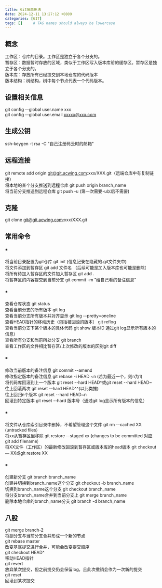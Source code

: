 ```yaml
---
title: Git简单用法
date: 2024-12-11 13:27:12 +0800
categories: [GIT]
tags: []     # TAG names should always be lowercase
---
```


## 概念
工作区：仓库的目录。工作区是独立于各个分支的。  
暂存区：数据暂时存放的区域，类似于工作区写入版本库前的缓存区。暂存区是独立于各个分支的。  
版本库：存放所有已经提交到本地仓库的代码版本  
版本结构：树结构，树中每个节点代表一个代码版本。  
## 设置相关信息
git config --global user.name xxx  
git config --global user.email xxxxx@xxx.com  
## 生成公钥
ssh-keygen -t rsa -C "自己注册码云时的邮箱"  
## 远程连接
git remote add origin git@git.acwing.com:xxx/XXX.git（远端仓库中有复制链接）    
将本地的某个分支推送到远程仓库				 git push origin branch_name    
将当前分支推送到远程仓库				 	     git push -u (第一次需要-u以后不需要)    
## 克隆
 git clone git@git.acwing.com:xxx/XXX.git  

## 常用命令
### *
将当前目录配置为git仓库				        git init  (信息记录在隐藏的.git文件夹中)  
将文件添加到暂存区          			      git add 文件名  （后续可能是加入版本库也可能是删除）  
将所有待加入暂存区的文件加入暂存区   	git add .  
将暂存区的内容提交到当前分支			      git commit -m "给自己看的备注信息"  
### *
查看仓库状态								          git status  
查看当前分支的所有版本					      	git log  
查看当前分支所有版本并对齐显示	   		  git log --pretty=oneline	  
查看HEAD指针的移动历史（包括被回滚的版本）   	git reflog  
查看当前分支下某个版本的具体代码				git show 版本ID  通过git log显示所有版本的信息）  
查看所有分支和当前所处分支					    git branch  
查看工作区的文件相比暂存区/上次修改的版本的区别git diff  
### *
修改当前版本的备注信息						git commit --amend  
修改指定版本的备注信息						git rebase -i HEAD ~n (若为最近一个，则n为1)  
将代码库回滚到上一个版本				     	git reset --hard HEAD^或git reset --hard HEAD~  
往上回滚两次							     	git reset --hard HEAD^^(以此类推)  
往上回归n个版本					             	git reset --hard HEAD~n  
回滚到特定版本						     	git reset --hard 版本号（通过git log显示所有版本的信息）  

### *
将文件从仓库索引目录中删掉，不希望管理这个文件				      git rm --cached XX   (untracked files)  
将xx从暂存区里移除										                    git restore --staged xx    (changes to be committed    对应git add filename)  
将XX文件（工作区）的最新修改回滚到暂存区或版本库的head版本	git checkout — XX或git restore XX   

### *
创建新分支								          git branch branch_name  
创建并切换到branch_name这个分支			git checkout -b branch_name  
切换到branch_name这个分支					  git checkout branch_name  
将分支branch_name合并到当前分支上		git merge branch_name  
删除本地仓库的branch_name分支				git branch -d branch_name  


## 八股
git merge branch-2  
将副分支与当前分支合并形成一个新的节点  
git rebase master  
改变基底提交进行合并，可能会改变提交顺序  
git checkout HEAD^  
移动HEAD指针  
git revert  
放弃某次提交，但之前提交仍会保留log，且此次撤销会作为一次新的提交  
git reset  
回滚到某次提交  
